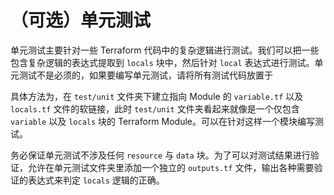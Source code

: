 # （可选）单元测试

单元测试主要针对一些 Terraform 代码中的复杂逻辑进行测试。我们可以把一些包含复杂逻辑的表达式提取到 `locals` 块中，然后针对 `local` 表达式进行测试。单元测试不是必须的，如果要编写单元测试，请将所有测试代码放置于

具体方法为，在 `test/unit` 文件夹下建立指向 Module 的 `variable.tf` 以及 `locals.tf` 文件的软链接，此时 `test/unit` 文件夹看起来就像是一个仅包含 `variable` 以及 `locals` 块的 Terraform Module。可以在针对这样一个模块编写测试。

务必保证单元测试不涉及任何 `resource` 与 `data` 块。为了可以对测试结果进行验证，允许在单元测试文件夹里添加一个独立的 `outputs.tf` 文件，输出各种需要验证的表达式来判定 `locals` 逻辑的正确。